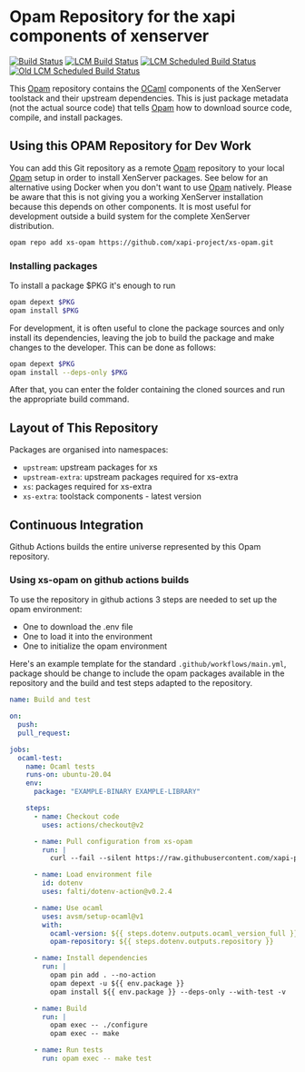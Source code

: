 # Opam Repository for the xapi components of xenserver

[![Build Status](https://github.com/xapi-project/xs-opam/actions/workflows/main.yml/badge.svg)](https://github.com/xapi-project/xs-opam/actions/workflows/main.yml)
[![LCM Build Status](https://github.com/xapi-project/xs-opam/actions/workflows/lcm.yml/badge.svg)](https://github.com/xapi-project/xs-opam/actions/workflows/lcm.yml)
[![LCM Scheduled Build Status](https://github.com/xapi-project/xs-opam/actions/workflows/yangtze-lcm.yml/badge.svg)](https://github.com/xapi-project/xs-opam/actions/workflows/yangtze-lcm.yml)
[![Old LCM Scheduled Build Status](https://github.com/xapi-project/xs-opam/actions/workflows/stockholm-lcm.yml/badge.svg)](https://github.com/xapi-project/xs-opam/actions/workflows/stockholm-lcm.yml)

This [Opam] repository contains the [OCaml] components of the XenServer
toolstack and their upstream dependencies. This is just package metadata
(not the actual source code) that tells [Opam] how to download source
code, compile, and install packages.

## Using this OPAM Repository for Dev Work

You can add this Git repository as a remote [Opam] repository to your
local [Opam] setup in order to install XenServer packages. See
below for an alternative using Docker when you don't want to use [Opam]
natively. Please be aware that this is not giving you a working XenServer
installation because this depends on other components. It is
most useful for development outside a build system for the complete
XenServer distribution.

```bash
opam repo add xs-opam https://github.com/xapi-project/xs-opam.git
```

### Installing packages

To install a package $PKG it's enough to run

```bash
opam depext $PKG
opam install $PKG
```

For development, it is often useful to clone the package sources and
only install its dependencies, leaving the job to build the package and
make changes to the developer.  This can be done as follows:

```bash
opam depext $PKG
opam install --deps-only $PKG
```

After that, you can enter the folder containing the cloned sources and
run the appropriate build command.

## Layout of This Repository

Packages are organised into namespaces:

* `upstream`: upstream packages for xs
* `upstream-extra`: upstream packages required for xs-extra
* `xs`: packages required for xs-extra
* `xs-extra`: toolstack components - latest version

## Continuous Integration

Github Actions builds the entire universe represented by this Opam repository.

[Opam]:    http://opam.ocaml.org
[OCaml]:   http:/ocaml.org
[Docker]:  https://www.docker.com/

### Using xs-opam on github actions builds

To use the repository in github actions 3 steps are needed to set up the opam environment:
- One to download the .env file
- One to load it into the environment
- One to initialize the opam environment

Here's an example template for the standard `.github/workflows/main.yml`, package should be change to include the opam packages available in the repository and the build and test steps adapted to the repository.

```yaml
name: Build and test

on:
  push:
  pull_request:

jobs:
  ocaml-test:
    name: Ocaml tests
    runs-on: ubuntu-20.04
    env:
      package: "EXAMPLE-BINARY EXAMPLE-LIBRARY"

    steps:
      - name: Checkout code
        uses: actions/checkout@v2

      - name: Pull configuration from xs-opam
        run: |
          curl --fail --silent https://raw.githubusercontent.com/xapi-project/xs-opam/master/tools/xs-opam-ci.env | cut -f2 -d " " > .env

      - name: Load environment file
        id: dotenv
        uses: falti/dotenv-action@v0.2.4

      - name: Use ocaml
        uses: avsm/setup-ocaml@v1
        with:
          ocaml-version: ${{ steps.dotenv.outputs.ocaml_version_full }}
          opam-repository: ${{ steps.dotenv.outputs.repository }}

      - name: Install dependencies
        run: |
          opam pin add . --no-action
          opam depext -u ${{ env.package }}
          opam install ${{ env.package }} --deps-only --with-test -v

      - name: Build
        run: |
          opam exec -- ./configure
          opam exec -- make

      - name: Run tests
        run: opam exec -- make test
```
